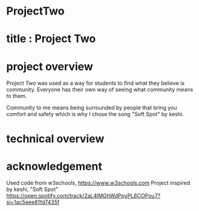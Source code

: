# ProjectTwo

# title : Project Two

# project overview
Project Two was used as a way for students to find what they believe is community. Everyone has their own way of seeing what community means to them. 

Community to me means being surrounded by people that bring you comfort and safety which is why I chose the song "Soft Spot" by keshi.

# technical overview

# acknowledgement
Used code from w3schools, https://www.w3schools.com 
Project inspired by keshi, "Soft Spot" https://open.spotify.com/track/2aL4lMGhWdPpyPL6COPou7?si=1ac5eee81fd7435f